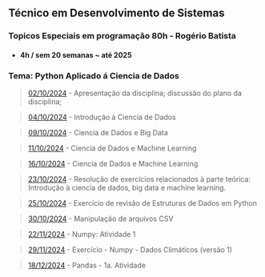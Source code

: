 ## Técnico em Desenvolvimento de Sistemas
### Topicos Especiais em programação 80h - Rogério Batista
- #### 4h / sem 20 semanas ~ até 2025

### Tema: Python Aplicado á Ciencia de Dados

> [02/10/2024](/terceiro-periodo/tep/2024-10-02/) - Apresentação da disciplina; discussão do plano da disciplina;

> [04/10/2024](/terceiro-periodo/tep/2024-10-04/) - Introdução à Ciencia de Dados

> [09/10/2024](/terceiro-periodo/tep/2024-10-09/) - Ciencia de Dados e Big Data

> [11/10/2024](/terceiro-periodo/tep/2024-10-11/) - Ciencia de Dados e Machine Learning

> [16/10/2024](/terceiro-periodo/tep/2024-10-11/) - Ciencia de Dados e Machine Learning

> [23/10/2024](/terceiro-periodo/tep/2024-10-23/) - Resolução de exercícios relacionados à parte teórica: Introdução à ciencia de dados, big data e machine learning.

> [25/10/2024](/terceiro-periodo/tep/2024-10-25/) - Exercício de revisão de Estruturas de Dados em Python

> [30/10/2024](/terceiro-periodo/tep/2024-10-30/) - Manipulação de arquivos CSV

> [22/11/2024](/terceiro-periodo/tep/2024-11-22/) - Numpy: Atividade 1

> [29/11/2024](/terceiro-periodo/tep/2024-11-29/) - Exercício - Numpy - Dados Climáticos (versão 1)

> [18/12/2024](/terceiro-periodo/tep/2024-12-18/) - Pandas  - 1a. Atividade 